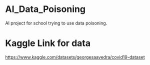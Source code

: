 # AI_Data_Poisoning
AI project for school trying to use data poisoning.

# Kaggle Link for data
https://www.kaggle.com/datasets/georgesaavedra/covid19-dataset
